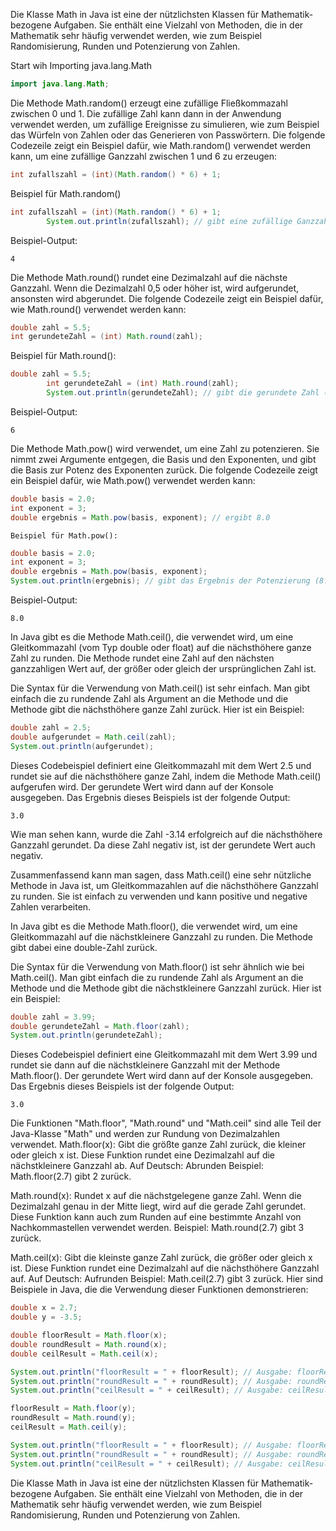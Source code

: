 Die Klasse Math in Java ist eine der nützlichsten Klassen für Mathematik-bezogene Aufgaben. Sie enthält eine Vielzahl von Methoden, die in der Mathematik sehr häufig verwendet werden, wie zum Beispiel Randomisierung, Runden und Potenzierung von Zahlen.

Start wih Importing java.lang.Math
```java
import java.lang.Math;
```
Die Methode Math.random() erzeugt eine zufällige Fließkommazahl zwischen 0 und 1. Die zufällige Zahl kann dann in der Anwendung verwendet werden, um zufällige Ereignisse zu simulieren, wie zum Beispiel das Würfeln von Zahlen oder das Generieren von Passwörtern. Die folgende Codezeile zeigt ein Beispiel dafür, wie Math.random() verwendet werden kann, um eine zufällige Ganzzahl zwischen 1 und 6 zu erzeugen:
```java
int zufallszahl = (int)(Math.random() * 6) + 1;
```
Beispiel für Math.random()
```java
int zufallszahl = (int)(Math.random() * 6) + 1;
        System.out.println(zufallszahl); // gibt eine zufällige Ganzzahl zwischen 1 und 6 aus
```
Beispiel-Output:
```
4
```
Die Methode Math.round() rundet eine Dezimalzahl auf die nächste Ganzzahl. Wenn die Dezimalzahl 0,5 oder höher ist, wird aufgerundet, ansonsten wird abgerundet. Die folgende Codezeile zeigt ein Beispiel dafür, wie Math.round() verwendet werden kann:
```java
double zahl = 5.5;
int gerundeteZahl = (int) Math.round(zahl);
```
Beispiel für Math.round():
```java
double zahl = 5.5;
        int gerundeteZahl = (int) Math.round(zahl);
        System.out.println(gerundeteZahl); // gibt die gerundete Zahl (6) aus
```
Beispiel-Output:
``` 
6
```
Die Methode Math.pow() wird verwendet, um eine Zahl zu potenzieren. Sie nimmt zwei Argumente entgegen, die Basis und den Exponenten, und gibt die Basis zur Potenz des Exponenten zurück. Die folgende Codezeile zeigt ein Beispiel dafür, wie Math.pow() verwendet werden kann:
```java
double basis = 2.0;
int exponent = 3;
double ergebnis = Math.pow(basis, exponent); // ergibt 8.0
```
    Beispiel für Math.pow():
```java
double basis = 2.0;
int exponent = 3;
double ergebnis = Math.pow(basis, exponent);
System.out.println(ergebnis); // gibt das Ergebnis der Potenzierung (8.0) aus
```
Beispiel-Output:
``` 
8.0
```
In Java gibt es die Methode Math.ceil(), die verwendet wird, um eine Gleitkommazahl (vom Typ double oder float) auf die nächsthöhere ganze Zahl zu runden. Die Methode rundet eine Zahl auf den nächsten ganzzahligen Wert auf, der größer oder gleich der ursprünglichen Zahl ist.

Die Syntax für die Verwendung von Math.ceil() ist sehr einfach. Man gibt einfach die zu rundende Zahl als Argument an die Methode und die Methode gibt die nächsthöhere ganze Zahl zurück. Hier ist ein Beispiel:
```java
double zahl = 2.5;
double aufgerundet = Math.ceil(zahl);
System.out.println(aufgerundet);
```
Dieses Codebeispiel definiert eine Gleitkommazahl mit dem Wert 2.5 und rundet sie auf die nächsthöhere ganze Zahl, indem die Methode Math.ceil() aufgerufen wird. Der gerundete Wert wird dann auf der Konsole ausgegeben. Das Ergebnis dieses Beispiels ist der folgende Output:
```
3.0
```
Wie man sehen kann, wurde die Zahl -3.14 erfolgreich auf die nächsthöhere Ganzzahl gerundet. Da diese Zahl negativ ist, ist der gerundete Wert auch negativ.

Zusammenfassend kann man sagen, dass Math.ceil() eine sehr nützliche Methode in Java ist, um Gleitkommazahlen auf die nächsthöhere Ganzzahl zu runden. Sie ist einfach zu verwenden und kann positive und negative Zahlen verarbeiten.

In Java gibt es die Methode Math.floor(), die verwendet wird, um eine Gleitkommazahl auf die nächstkleinere Ganzzahl zu runden. Die Methode gibt dabei eine double-Zahl zurück.

Die Syntax für die Verwendung von Math.floor() ist sehr ähnlich wie bei Math.ceil(). Man gibt einfach die zu rundende Zahl als Argument an die Methode und die Methode gibt die nächstkleinere Ganzzahl zurück. Hier ist ein Beispiel:
```java
double zahl = 3.99;
double gerundeteZahl = Math.floor(zahl);
System.out.println(gerundeteZahl);
```
Dieses Codebeispiel definiert eine Gleitkommazahl mit dem Wert 3.99 und rundet sie dann auf die nächstkleinere Ganzzahl mit der Methode Math.floor(). Der gerundete Wert wird dann auf der Konsole ausgegeben. Das Ergebnis dieses Beispiels ist der folgende Output:


```
3.0
```
Die Funktionen "Math.floor", "Math.round" und "Math.ceil" sind alle Teil der Java-Klasse "Math" und werden zur Rundung von Dezimalzahlen verwendet.
Math.floor(x): Gibt die größte ganze Zahl zurück, die kleiner oder gleich x ist. Diese Funktion rundet eine Dezimalzahl auf die nächstkleinere Ganzzahl ab.
Auf Deutsch: Abrunden
Beispiel: Math.floor(2.7) gibt 2 zurück.

Math.round(x): Rundet x auf die nächstgelegene ganze Zahl. Wenn die Dezimalzahl genau in der Mitte liegt, wird auf die gerade Zahl gerundet. Diese Funktion kann auch zum Runden auf eine bestimmte Anzahl von Nachkommastellen verwendet werden. Beispiel: Math.round(2.7) gibt 3 zurück.

Math.ceil(x): Gibt die kleinste ganze Zahl zurück, die größer oder gleich x ist. Diese Funktion rundet eine Dezimalzahl auf die nächsthöhere Ganzzahl auf.
Auf Deutsch: Aufrunden
Beispiel: Math.ceil(2.7) gibt 3 zurück.
Hier sind Beispiele in Java, die die Verwendung dieser Funktionen demonstrieren:
```java
double x = 2.7;
double y = -3.5;

double floorResult = Math.floor(x);
double roundResult = Math.round(x);
double ceilResult = Math.ceil(x);

System.out.println("floorResult = " + floorResult); // Ausgabe: floorResult = 2.0
System.out.println("roundResult = " + roundResult); // Ausgabe: roundResult = 3.0
System.out.println("ceilResult = " + ceilResult); // Ausgabe: ceilResult = 3.0

floorResult = Math.floor(y);
roundResult = Math.round(y);
ceilResult = Math.ceil(y);

System.out.println("floorResult = " + floorResult); // Ausgabe: floorResult = -4.0
System.out.println("roundResult = " + roundResult); // Ausgabe: roundResult = -4.0
System.out.println("ceilResult = " + ceilResult); // Ausgabe: ceilResult = -3.0
```
Die Klasse Math in Java ist eine der nützlichsten Klassen für Mathematik-bezogene Aufgaben. Sie enthält eine Vielzahl von Methoden, die in der Mathematik sehr häufig verwendet werden, wie zum Beispiel Randomisierung, Runden und Potenzierung von Zahlen.
